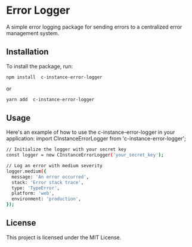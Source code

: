 # Error Logger

A simple error logging package for sending errors to a centralized error management system.

## Installation

To install the package, run:

```bash
npm install  c-instance-error-logger
```
or 

```bash
yarn add  c-instance-error-logger
```

## Usage
Here's an example of how to use the c-instance-error-logger in your application:
import CInstanceErrorLogger from 'c-instance-error-logger';

```bash
// Initialize the logger with your secret key
const logger = new CInstanceErrorLogger('your_secret_key');

// Log an error with medium severity
logger.medium({
  message: 'An error occurred',
  stack: 'Error stack trace',
  type: 'TypeError',
  platform: 'web',
  environment: 'production',
});
```

## License
This project is licensed under the MIT License.